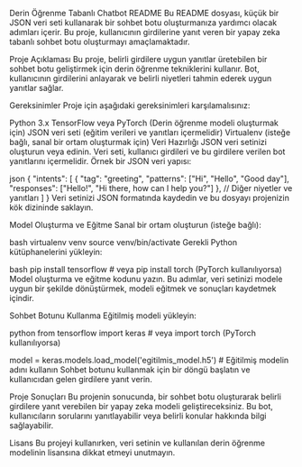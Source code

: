 Derin Öğrenme Tabanlı Chatbot README
Bu README dosyası, küçük bir JSON veri seti kullanarak bir sohbet botu oluşturmanıza yardımcı olacak adımları içerir. Bu proje, kullanıcının girdilerine yanıt veren bir yapay zeka tabanlı sohbet botu oluşturmayı amaçlamaktadır.

Proje Açıklaması
Bu proje, belirli girdilere uygun yanıtlar üretebilen bir sohbet botu geliştirmek için derin öğrenme tekniklerini kullanır. Bot, kullanıcının girdilerini anlayarak ve belirli niyetleri tahmin ederek uygun yanıtlar sağlar.

Gereksinimler
Proje için aşağıdaki gereksinimleri karşılamalısınız:

Python 3.x
TensorFlow veya PyTorch (Derin öğrenme modeli oluşturmak için)
JSON veri seti (eğitim verileri ve yanıtları içermelidir)
Virtualenv (isteğe bağlı, sanal bir ortam oluşturmak için)
Veri Hazırlığı
JSON veri setinizi oluşturun veya edinin. Veri seti, kullanıcı girdileri ve bu girdilere verilen bot yanıtlarını içermelidir. Örnek bir JSON veri yapısı:

json
{
    "intents": [
        {
            "tag": "greeting",
            "patterns": ["Hi", "Hello", "Good day"],
            "responses": ["Hello!", "Hi there, how can I help you?"]
        },
        // Diğer niyetler ve yanıtları
    ]
}
Veri setinizi JSON formatında kaydedin ve bu dosyayı projenizin kök dizininde saklayın.

Model Oluşturma ve Eğitme
Sanal bir ortam oluşturun (isteğe bağlı):

bash
virtualenv venv
source venv/bin/activate
Gerekli Python kütüphanelerini yükleyin:

bash
pip install tensorflow # veya pip install torch (PyTorch kullanılıyorsa)
Model oluşturma ve eğitme kodunu yazın. Bu adımlar, veri setinizi modele uygun bir şekilde dönüştürmek, modeli eğitmek ve sonuçları kaydetmek içindir.

Sohbet Botunu Kullanma
Eğitilmiş modeli yükleyin:

python
from tensorflow import keras # veya import torch (PyTorch kullanılıyorsa)

model = keras.models.load_model('egitilmis_model.h5') # Eğitilmiş modelin adını kullanın
Sohbet botunu kullanmak için bir döngü başlatın ve kullanıcıdan gelen girdilere yanıt verin.

Proje Sonuçları
Bu projenin sonucunda, bir sohbet botu oluşturarak belirli girdilere yanıt verebilen bir yapay zeka modeli geliştireceksiniz. Bu bot, kullanıcıların sorularını yanıtlayabilir veya belirli konular hakkında bilgi sağlayabilir.

Lisans
Bu projeyi kullanırken, veri setinin ve kullanılan derin öğrenme modelinin lisansına dikkat etmeyi unutmayın.

